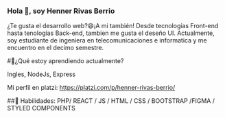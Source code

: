 ### Hola  👋, soy Henner Rivas Berrio
  ¿Te gusta el desarrollo web?😄¡A mi también! Desde tecnologías Front-end hasta tenologías Back-end, tambien me gusta el deseño UI. 
Actualmente, soy estudiante de ingeniera en telecomunicaciones e informatica y me encuentro en el decimo semestre.


#🌱¿Qué estoy aprendiendo actualmente?

Ingles,
NodeJs,
Express

Mi perfil en platzi: https://platzi.com/p/henner-rivas-berrio/

##🔭 Habilidades: 
PHP/ REACT / JS / HTML / CSS / BOOTSTRAP /FIGMA / STYLED COMPONENTS
